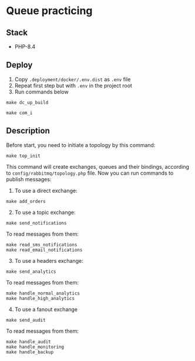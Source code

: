# Queue practicing

## Stack

- PHP-8.4

## Deploy

1) Copy `.deployment/docker/.env.dist` as `.env` file
2) Repeat first step but with `.env` in the project root
3) Run commands below
```shell
make dc_up_build
```

```shell
make com_i
```

## Description

Before start, you need to initiate a topology by this command:

```shell
make top_init
```

This command will create exchanges, queues and their bindings, according to `config/rabbitmq/topology.php` file. Now you can run commands to publish messages:

1) To use a direct exchange:
```shell
make add_orders
```

2) To use a topic exchange:
```shell
make send_notifications
```

To read messages from them:
```shell
make read_sms_notifications
make read_email_notifications
```

3) To use a headers exchange:
```shell
make send_analytics
```
To read messages from them:
```shell
make handle_normal_analytics
make handle_high_analytics
```

4) To use a fanout exchange
```shell
make send_audit
```

To read messages from them:
```shell
make handle_audit
make handle_monitoring
make handle_backup
```
